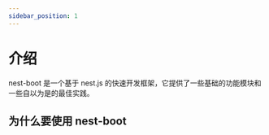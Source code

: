 ```yaml
---
sidebar_position: 1
---
```


# 介绍

nest-boot 是一个基于 nest.js 的快速开发框架，它提供了一些基础的功能模块和一些自以为是的最佳实践。

## 为什么要使用 nest-boot
